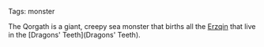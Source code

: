 Tags: monster

The Qorgath is a giant, creepy sea monster that births all the [Erzqin](Erzqin) that live in the [Dragons' Teeth](Dragons' Teeth).